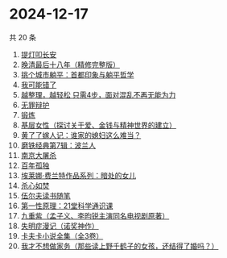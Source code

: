 # 2024-12-17

共 20 条

<!-- BEGIN WEREAD -->
<!-- 最后更新时间 2024-12-17 00:01:16 +0800 -->
1. [提灯叩长安](https://weread.qq.com/web/bookDetail/49232380813ab9707g014133)
1. [晚清最后十八年（精修完整版）](https://weread.qq.com/web/bookDetail/787328c0813ab9683g0195cf)
1. [挑个城市躺平：首都印象与躺平哲学](https://weread.qq.com/web/bookDetail/2b832bf0813ab96f1g014e0f)
1. [我可能错了](https://weread.qq.com/web/bookDetail/253321f0813ab96fcg010512)
1. [越整理，越轻松 只需4步，面对混乱不再无能为力](https://weread.qq.com/web/bookDetail/a8732a00813ab953eg011dd0)
1. [无罪辩护](https://weread.qq.com/web/bookDetail/2c232da0813ab9726g01820e)
1. [锻炼](https://weread.qq.com/web/bookDetail/f2432ab0813ab6e75g012b2d)
1. [基层女性（探讨关于爱、金钱与精神世界的建立）](https://weread.qq.com/web/bookDetail/d3c3209072646383d3ce031)
1. [黄了了嫁人记：谁家的媳妇这么难当？](https://weread.qq.com/web/bookDetail/29932610813ab95edg01504c)
1. [磨铁经典第7辑：波兰人](https://weread.qq.com/web/bookDetail/86f32cd0813ab91b0g015e4a)
1. [南京大屠杀](https://weread.qq.com/web/bookDetail/ed4325105af547ed45154e5)
1. [百年孤独](https://weread.qq.com/web/bookDetail/8bc329705e46708bcb0c164)
1. [埃莱娜·费兰特作品系列：暗处的女儿](https://weread.qq.com/web/bookDetail/42132f80813ab9720g0102e1)
1. [杀心如焚](https://weread.qq.com/web/bookDetail/1c632130813ab9683g0147bc)
1. [伍尔夫读书随笔](https://weread.qq.com/web/bookDetail/5ef32560813ab9719g019376)
1. [第一性原理：21堂科学通识课](https://weread.qq.com/web/bookDetail/a1c32030813ab96d8g0171b2)
1. [九重紫（孟子义、李昀锐主演同名电视剧原著）](https://weread.qq.com/web/bookDetail/96632d10577cfe966a6c42e)
1. [失明症漫记（诺奖神作）](https://weread.qq.com/web/bookDetail/94c325d05e1ae594c7c1535)
1. [卡夫卡小说全集（全3卷）](https://weread.qq.com/web/bookDetail/10b32f7071dd5ab610b4b34)
1. [我才不想做家务（那些读上野千鹤子的女孩，还结得了婚吗？）](https://weread.qq.com/web/bookDetail/800329f0813ab9643g0180bf)
<!-- END WEREAD -->